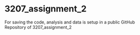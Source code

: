 # 3207_assignment_2
For saving the code, analysis and data is setup in a public GitHub Repository of 3207_assignment_2
